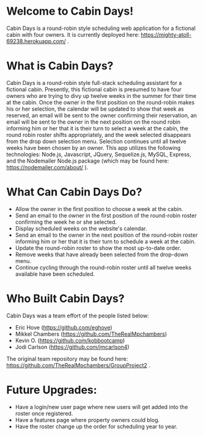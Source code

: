 # Welcome to Cabin Days!

Cabin Days is a round-robin style scheduling web application for a fictional cabin with four owners. It is currently deployed here: https://mighty-atoll-69238.herokuapp.com/ .

# What is Cabin Days?

Cabin Days is a round-robin style full-stack scheduling assistant for a fictional cabin. Presently, this fictional cabin is presumed to have four owners who are trying to divy up twelve weeks in the summer for their time at the cabin. Once the owner in the first position on the round-robin makes his or her selection, the calendar will be updated to show that week as reserved, an email will be sent to the owner confirming their reservation, an email will be sent to the owner in the next position on the round robin informing him or her that it is their turn to select a week at the cabin, the round robin roster shifts appropriately, and the week selected disappears from the drop down selection menu. Selection continues until all twelve weeks have been chosen by an owner. This app utilizes the following technologies: Node.js, Javascript, JQuery, Sequelize.js, MySQL, Express, and the Nodemailer Node.js package (which may be found here: https://nodemailer.com/about/ ). 

# What Can Cabin Days Do?
  - Allow the owner in the first position to choose a week at the cabin.
  - Send an email to the owner in the first position of the round-robin roster confirming the week he or she selected.
  - Display scheduled weeks on the website's calendar.
  - Send an email to the owner in the next position of the round-robin roster informing him or her that it is their turn to schedule a week at the cabin.
  - Update the round-robin roster to show the most up-to-date order.
  - Remove weeks that have already been selected from the drop-down menu.
  - Continue cycling through the round-robin roster until all twelve weeks available have been scheduled.
 
 # Who Built Cabin Days?
 
Cabin Days was a team effort of the people listed below:
- Eric Hove (https://github.com/eghove)
- Mikkel Chambers (https://github.com/TheRealMpchambers)
- Kevin O. (https://github.com/kobbootcamp)
- Jodi Carlson (https://github.com/jmcarlson4)

The original team repository may be found here: https://github.com/TheRealMpchambers/GroupProject2 .

# Future Upgrades:
- Have a login/new user page where new users will get added into the roster once registered.
- Have a features page where property owners could blog.
- Have the roster change up the order for scheduling year to year.
